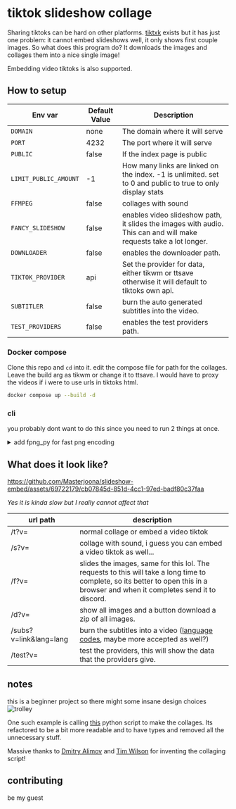 # tiktok slideshow collage

Sharing tiktoks can be hard on other platforms. [tiktxk](https://github.com/Britmoji/tiktxk) exists but it has just one problem: it cannot embed slideshows well, it only shows first couple images. So what does this program do? It downloads the images and collages them into a nice single image!

Embedding video tiktoks is also supported.

## How to setup

| Env var               | Default Value | Description                                                                                                       |
| --------------------- | ------------- | ----------------------------------------------------------------------------------------------------------------- |
| `DOMAIN`              | none          | The domain where it will serve                                                                                    |
| `PORT`                | 4232          | The port where it will serve                                                                                      |
| `PUBLIC`              | false         | If the index page is public                                                                                       |
| `LIMIT_PUBLIC_AMOUNT` | -1            | How many links are linked on the index. -1 is unlimited. set to 0 and public to true to only display stats        |
| `FFMPEG`              | false         | collages with sound                                                                                               |
| `FANCY_SLIDESHOW`     | false         | enables video slideshow path, it slides the images with audio. This can and will make requests take a lot longer. |
| `DOWNLOADER`          | false         | enables the downloader path.                                                                                      |
| `TIKTOK_PROVIDER`     | api           | Set the provider for data, either tikwm or ttsave otherwise it will default to tiktoks own api.                   |
| `SUBTITLER`           | false         | burn the auto generated subtitles into the video.                                                                 |
| `TEST_PROVIDERS`      | false         | enables the test providers path.                                                                                  |

### Docker compose

Clone this repo and `cd` into it. edit the compose file for path for the collages. Leave the build arg as tikwm or change it to ttsave. I would have to proxy the videos if i were to use urls in tiktoks html.

```bash
docker compose up --build -d
```

### cli

you probably dont want to do this since you need to run 2 things at once.

<details>
<summary> add fpng_py for fast png encoding</summary>
Add this to the dockerfile

```Dockerfile
RUN git clone --recurse-submodules https://github.com/K0lb3/fpng_py
# for arm64 we disable some build args. what does these flags do? i dont know
RUN sed -i 's/"-msse4.1"/#&/' fpng_py/setup.py
RUN sed -i 's/"-mpclmul"/#&/' fpng_py/setup.py
WORKDIR /app/fpng_py
RUN pip install . --break-system-packages

```

or you can build it yourself

```bash
git clone --recurse-submodules https://github.com/K0lb3/fpng_py
cd fpng_py
pip install .
```

and copy the compiled files to the container

```Dockerfile
COPY ./fpng_py/build/lib.path/fpng_py /app/fpng_py
```

</details>

## What does it look like?

https://github.com/Masterjoona/slideshow-embed/assets/69722179/cb07845d-851d-4cc1-97ed-badf80c37faa

_Yes it is kinda slow but I really cannot affect that_

| url path               | description                                                                                                                                                                     |
| ---------------------- | ------------------------------------------------------------------------------------------------------------------------------------------------------------------------------- |
| /t?v=                  | normal collage or embed a video tiktok                                                                                                                                          |
| /s?v=                  | collage with sound, i guess you can embed a video tiktok as well...                                                                                                             |
| /f?v=                  | slides the images, same for this lol. The requests to this will take a long time to complete, so its better to open this in a browser and when it completes send it to discord. |
| /d?v=                  | show all images and a button download a zip of all images.                                                                                                                      |
| /subs?v=link&lang=lang | burn the subtitles into a video ([language codes](https://www.tiktok.com/player/node/api/translation_language), maybe more accepted as well?)                                   |
| /test?v=               | test the providers, this will show the data that the providers give.                                                                                                            |

## notes

this is a beginner project so there might some insane design choices ![trolley](https://cdn.discordapp.com/emojis/1068825486265942056.webp?size=48&name=trolley&quality=lossless)

One such example is calling [this](https://github.com/twilsonco/PyPhotoCollage) python script to make the collages. Its refactored to be a bit more readable and to have types and removed all the unnecessary stuff.

Massive thanks to [Dmitry Alimov](https://github.com/delimitry) and [Tim Wilson](https://github.com/twilsonco) for inventing the collaging script!

## contributing

be my guest
